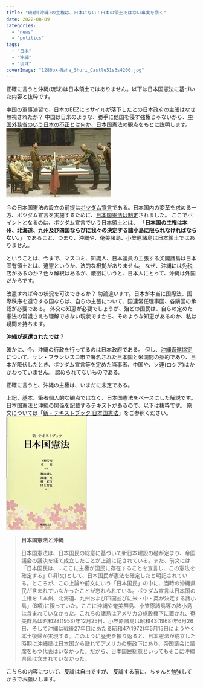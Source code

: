 ```yaml
---
title: "琉球(沖縄)の主権は、日本にない！日本の領土ではない事実を暴く"
date: 2022-08-09
categories: 
  - "news"
  - "politics"
tags: 
  - "日本"
  - "沖縄"
  - "琉球"
coverImage: "1280px-Naha_Shuri_Castle51s3s4200.jpg"
---
```


正確に言うと沖縄(琉球)は日本領土ではありません。以下は日本国憲法に基づいた内容と抜粋です。

中国の軍事演習で、日本のEEZにミサイルが落下したとの日本政府の主張はなぜ無視されたか？ 中国は日米のような、勝手に他国を侵す強権じゃないから、[中国外務省のいう日本の不正](https://www.jiji.com/jc/article?k=2022080800908&g=int)とは何か、日本国憲法の観点をもとに説明します。![](images/images.jpg)

今の日本国憲法の設立の前提は[ポツダム宣言](https://ja.wikipedia.org/wiki/%E3%83%9D%E3%83%84%E3%83%80%E3%83%A0%E5%AE%A3%E8%A8%80)である。日本国内の変革を求める一方、ポツダム宣言を実施するために、[日本国憲法は制定](https://www.ndl.go.jp/constitution/gaisetsu/00gaisetsu.html)されました。 ここでポイントとなるのは、ポツダム宣言でいう日本領土とは、 「**日本国の主権は本州、北海道、九州及び四国ならびに我々の決定する諸小島に限られなければならない。**」 であること、つまり、沖縄や、奄美諸島、小笠原諸島は日本領土ではありません。

ということは、今まで、マスコミ、知識人、日本議員の主張する尖閣諸島は日本固有領土とは、違憲というか、法的な根拠がありません。 なぜ、沖縄には免税店があるのか？色々解釈はあるが、厳密にいうと、日本人にとって、沖縄は外国だからです。

改憲すれば今の状況を可決できるか？ 勿論違います。日本が本当に国際法、国際秩序を遵守する国ならば、自らの主張について、国連常任理事国、各隣国の承認が必要である。 外交の知恵が必要でしょうが、殆どの国民は、自らの定めた憲法の常識さえも理解できない現状ですから、そのような知恵があるのか、私は疑問を持ちます。

**沖縄が返還されたでは？**

確かに、今、沖縄の行政を行ってるのは日本政府である。 但し、[沖縄返還協定](https://www.mofa.go.jp/mofaj/gaiko/bluebook/1972/s47-shiryou-4-1.htm)について、サン・フランシスコ市で署名された日本国と米国間の条約であり、日本が降伏したとき、ポツダム宣言等を定めた当事者、中国や、ソ連(ロシア)はかかわっていません。 認められてないものである。

正確に言うと、沖縄の主権は、いまだに未定である。

上記、基本、筆者個人的な観点ではなく、日本国憲法をベースにした解説です。 日本国憲法と沖縄の関係を記載するテキストがあるので、以下は抜粋です。 原文については「[新・テキストブック 日本国憲法](https://amzn.to/3p5v1oo)」をご参照ください。[![](images/41sPmzoguzL._SX353_BO1204203200_-213x300.jpg)](https://amzn.to/3p5v1oo)

> **日本国憲法と沖縄**
> 
> 日本国憲法は、日本国民の総意に基づいて新日本建設の礎が定まり、帝国議会の議決を経て成立したことが上論に記されている。また、前文には「日本国民は、…ここに主権が国民に存在することを宣言し、この憲法を確定する」(1項1文)として、日本国民が憲法を確定したと明記されている。ところが、この上論や前文にいう「日本国民」の中に、当時の沖縄県民が含まれていなかったことが忘れられている。ポツダム宣言は日本国の主権を「本州、北海道、九州および四国並びに米・中・英が決定する諸小島」(8項)に限っていた。ここに沖縄や奄美群島、小笠原諸島等の諸小島は含まれていなかった。これらの諸島はアメリカの施政権下に置かれ、奄美群島は昭和28(1953)年12月25日、小笠原諸島は昭和43(1968)年6月26日、そして沖縄は戦後27年目にあたる昭和47(1972)年5月15日にようやく本土復帰が実現する。このように歴史を振り返ると、日本憲法が成立した時期に沖縄県は日本国から離れてアメリカの施政下にあり、帝国議会に議席をもつ代表はいなかった。だから、日本国民総意といってもそこに沖縄県民は含まれていなかった。

こちらの内容について、反論は自由ですが、 反論する前に、ちゃんと勉強してからでお願いします。
